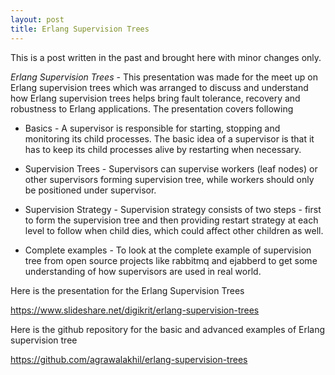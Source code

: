 ```yaml
---
layout: post
title: Erlang Supervision Trees
---
```


<div class="message">
  This is a post written in the past and brought here with minor changes only.
</div>


*Erlang Supervision Trees* - This presentation was made for the meet up on Erlang supervision trees which was arranged to discuss and understand how Erlang supervision trees helps bring fault tolerance, recovery and robustness to Erlang applications. The presentation covers following

* Basics - A supervisor is responsible for starting, stopping and monitoring its child processes. The basic idea of a supervisor is that it has to keep its child processes alive by restarting when necessary.

* Supervision Trees - Supervisors can supervise workers (leaf nodes) or other supervisors forming supervision tree, while workers should only be positioned under supervisor.

* Supervision Strategy - Supervision strategy consists of two steps - first to form the supervision tree and then providing restart strategy at each level to follow when child dies, which could affect other children as well.

* Complete examples - To look at the complete example of supervision tree from open source projects like rabbitmq and ejabberd to get some understanding of how supervisors are used in real world.

Here is the presentation for the Erlang Supervision Trees

<https://www.slideshare.net/digikrit/erlang-supervision-trees>

Here is the github repository for the basic and advanced examples of Erlang supervision tree

<https://github.com/agrawalakhil/erlang-supervision-trees>
